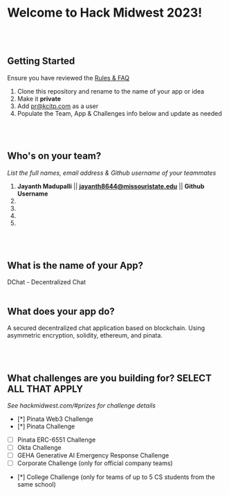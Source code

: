 # Welcome to Hack Midwest 2023!

<br /><br />

## Getting Started

Ensure you have reviewed the [Rules & FAQ](https://hackmidwest.com/#faq)

1. Clone this repository and rename to the name of your app or idea
2. Make it **private**
3. Add pr@kcitp.com as a user
4. Populate the Team, App & Challenges info below and update as needed

<br /><br />

## Who's on your team?

_List the full names, email address & Github username of your teammates_

1.  **Jayanth Madupalli** || **jayanth8644@missouristate.edu** || **Github Username**
2.
3.
4.
5.

<br /><br />

## What is the name of your App?

DChat - Decentralized Chat
<br /><br />

## What does your app do?

A secured decentralized chat application based on blockchain.
Using asymmetric encryption, solidity, ethereum, and pinata.

<br /><br />

## What challenges are you building for? SELECT ALL THAT APPLY

_See hackmidwest.com/#prizes for challenge details_

- [*] Pinata Web3 Challenge
- [*] Pinata Challenge
- [ ] Pinata ERC-6551 Challenge
- [ ] Okta Challenge
- [ ] GEHA Generative AI Emergency Response Challenge
- [ ] Corporate Challenge (only for official company teams)
- [*] College Challenge (only for teams of up to 5 CS students from the same school)

<br /><br />
